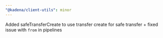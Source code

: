 ```yaml
---
"@kadena/client-utils": minor
---
```


Added safeTransferCreate to use transfer create for safe transfer + fixed issue with `from` in pipelines
